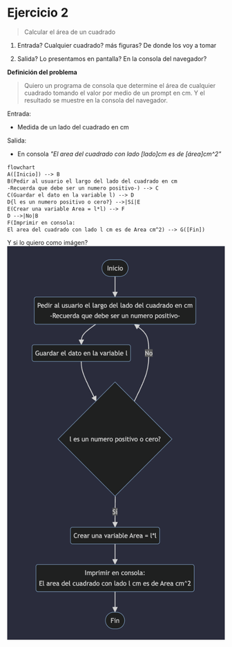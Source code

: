 # Ejercicio 2

> Calcular el área de un cuadrado

1. Entrada? Cualquier cuadrado? más figuras? De donde los voy a tomar

2. Salida? Lo presentamos en pantalla? En la consola del navegador?

**Definición del problema**

> Quiero un programa de consola que determine el área de cualquier cuadrado tomando el valor por medio de un prompt en cm. Y el resultado se muestre en la consola del navegador.

Entrada: 
- Medida de un lado del cuadrado en cm

Salida: 
- En consola *"El area del cuadrado con lado [lado]cm es de [área]cm^2"*

```mermaid
flowchart
A([Inicio]) --> B
B(Pedir al usuario el largo del lado del cuadrado en cm 
-Recuerda que debe ser un numero positivo-) --> C
C(Guardar el dato en la variable l) --> D
D{l es un numero positivo o cero?} -->|Sí|E
E(Crear una variable Area = l*l) --> F
D -->|No|B
F(Imprimir en consola:
El area del cuadrado con lado l cm es de Area cm^2) --> G([Fin])
```

Y si lo quiero como imágen?
![Diagrama de flujo](./ddf.png)
